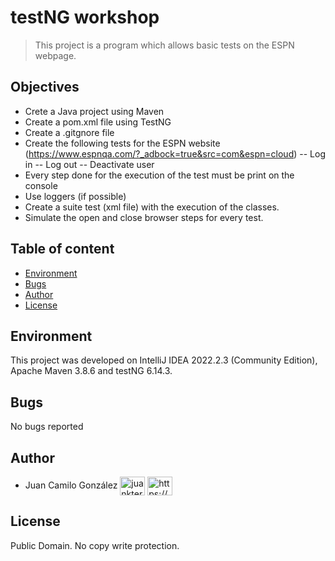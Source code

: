 # testNG workshop
> This project is a program which allows basic tests on the ESPN webpage.

## Objectives

- Crete a Java project using Maven
- Create a pom.xml file using TestNG
- Create a .gitgnore file
- Create the following tests for the ESPN website (https://www.espnqa.com/?_adbock=true&src=com&espn=cloud)
-- Log in
-- Log out
-- Deactivate user
- Every step done for the execution of the test must be print on the console
- Use loggers (if possible)
- Create a suite test (xml file) with the execution of the classes.
- Simulate the open and close browser steps for every test.

## Table of content

* [Environment](#environment)
* [Bugs](#bugs)
* [Author](#author)
* [License](#license)

##  Environment
This project was developed on IntelliJ IDEA 2022.2.3 (Community Edition), Apache Maven 3.8.6 and testNG 6.14.3. 

## Bugs

No bugs reported

## Author

- Juan Camilo González <a href="https://twitter.com/juankter" target="blank"><img align="center" src="https://raw.githubusercontent.com/rahuldkjain/github-profile-readme-generator/master/src/images/icons/Social/twitter.svg" alt="juankter" height="30" width="40" /></a>
  <a href="https://bit.ly/2MBNR0t" target="blank"><img align="center" src="https://raw.githubusercontent.com/rahuldkjain/github-profile-readme-generator/master/src/images/icons/Social/linked-in-alt.svg" alt="https://bit.ly/2mbnr0t" height="30" width="40" /></a>

## License

Public Domain. No copy write protection.